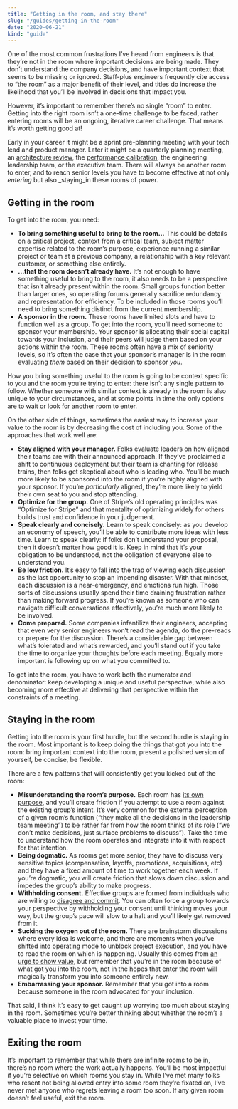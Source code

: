 ```yaml
---
title: "Getting in the room, and stay there"
slug: "/guides/getting-in-the-room"
date: "2020-06-21"
kind: "guide"
---
```


One of the most common frustrations I’ve heard from engineers is that they’re not in the room where important decisions are being made. They don’t understand the company decisions, and have important context that seems to be missing or ignored. Staff-plus engineers frequently cite access to “the room” as a major benefit of their level, and titles do increase the likelihood that you’ll be involved in decisions that impact you.

However, it’s important to remember there’s no single “room” to enter. Getting into the right room isn’t a one-time challenge to be faced, rather entering rooms will be an ongoing, iterative career challenge. That means it’s worth getting good at!

Early in your career it might be a sprint pre-planning meeting with your tech lead and product manager. Later it might be a quarterly planning meeting, an [architecture review](https://lethain.com/scaling-consistency/), the [performance calibration](https://lethain.com/perf-management-system/), the engineering leadership team, or the executive team. There will always be another room to enter, and to reach senior levels you have to become effective at not only _entering_ but also _staying_in these rooms of power.


## Getting in the room

To get into the room, you need:

*   **To bring something useful to bring to the room...** This could be details on a critical project, context from a critical team, subject matter expertise related to the room’s purpose, experience running a similar project or team at a previous company, a relationship with a key relevant customer, or something else entirely.
*   **...that the room doesn’t already have.** It’s not enough to have something useful to bring to the room, it also needs to be a perspective that isn’t already present within the room. Small groups function better than larger ones, so operating forums generally sacrifice redundancy and representation for efficiency. To be included in those rooms you’ll need to bring something distinct from the current membership.
*   **A sponsor in the room.** These rooms have limited slots and have to function well as a group. To get into the room, you’ll need someone to sponsor your membership. Your sponsor is allocating their social capital towards your inclusion, and their peers will judge them based on your actions within the room. These rooms often have a mix of seniority levels, so it’s often the case that your sponsor’s manager is in the room evaluating _them_ based on their decision to sponsor _you_.

How you bring something useful to the room is going to be context specific to you and the room you’re trying to enter: there isn’t any single pattern to follow. Whether someone with similar context is already in the room is also unique to your circumstances, and at some points in time the only options are to wait or look for another room to enter.

On the other side of things, sometimes the easiest way to increase your value to the room is by decreasing the cost of including you. Some of the approaches that work well are:

*   **Stay aligned with your manager.** Folks evaluate leaders on how aligned their teams are with their announced approach. If they’ve proclaimed a shift to continuous deployment but their team is chanting for release trains, then folks get skeptical about who is leading who. You’ll be much more likely to be sponsored into the room if you’re highly aligned with your sponsor. If you’re _particularly_ aligned, they’re more likely to yield their own seat to you and stop attending.
*   **Optimize for the group.** One of Stripe’s old operating principles was “Optimize for Stripe” and that mentality of optimizing widely for others builds trust and confidence in your judgement.
*   **Speak clearly and concisely.** Learn to speak concisely: as you develop an economy of speech, you’ll be able to contribute more ideas with less time. Learn to speak clearly: if folks don’t understand your proposal, then it doesn’t matter how good it is. Keep in mind that it’s your obligation to be understood, not the obligation of everyone else to understand you.
*   **Be low friction.** It’s easy to fall into the trap of viewing each discussion as the last opportunity to stop an impending disaster. With that mindset, each discussion is a near-emergency, and emotions run high. Those sorts of discussions usually spend their time draining frustration rather than making forward progress. If you’re known as someone who can navigate difficult conversations effectively, you’re much more likely to be involved.
*   **Come prepared.** Some companies infantilize their engineers, accepting that even very senior engineers won’t read the agenda, do the pre-reads or prepare for the discussion. There’s a considerable gap between what’s tolerated and what’s rewarded, and you’ll stand out if you take the time to organize your thoughts before each meeting. Equally more important is following up on what you committed to.

To get into the room, you have to work both the numerator and denominator: keep developing a unique and useful perspective, while also becoming more effective at delivering that perspective within the constraints of a meeting.


## Staying in the room

Getting into the room is your first hurdle, but the second hurdle is staying in the room. Most important is to keep doing the things that got you into the room: bring important context into the room, present a polished version of yourself, be concise, be flexible.

There are a few patterns that will consistently get you kicked out of the room:

*   **Misunderstanding the room’s purpose.** Each room has [its own purpose](https://www.tablegroup.com/books/dbm/), and you’ll create friction if you attempt to use a room against the existing group’s intent. It’s very common for the external perception of a given room’s function (“they make all the decisions in the leadership team meeting”) to be rather far from how the room thinks of its role (“we don’t make decisions, just surface problems to discuss”). Take the time to understand how the room operates and integrate into it with respect for that intention.
*   **Being dogmatic.** As rooms get more senior, they have to discuss very sensitive topics (compensation, layoffs, promotions, acquisitions, etc) and they have a fixed amount of time to work together each week. If you’re dogmatic, you will create friction that slows down discussion and impedes the group’s ability to make progress.
*   **Withholding consent.** Effective groups are formed from individuals who are willing to [disagree and commit](https://en.wikipedia.org/wiki/Disagree_and_commit). You can often force a group towards your perspective by withholding your consent until thinking moves your way, but the group’s pace will slow to a halt and you’ll likely get removed from it.
*   **Sucking the oxygen out of the room.** There are brainstorm discussions where every idea is welcome, and there are moments when you’ve shifted into operating mode to unblock project execution, and you have to read the room on which is happening. Usually this comes from [an urge to show value](https://lethain.com/showing-value/), but remember that you’re in the room because of what got you into the room, not in the hopes that enter the room will magically transform you into someone entirely new.
*   **Embarrassing your sponsor.** Remember that you got into a room because someone in the room advocated for your inclusion.

That said, I think it’s easy to get caught up worrying too much about staying in the room. Sometimes you’re better thinking about whether the room’s a valuable place to invest your time.


## Exiting the room

It’s important to remember that while there are infinite rooms to be in, there’s no room where the work actually happens. You’ll be most impactful if you’re selective on which rooms you stay in. While I’ve met many folks who resent not being allowed entry into some room they’re fixated on, I’ve never met anyone who regrets leaving a room too soon. If any given room doesn’t feel useful, exit the room.
